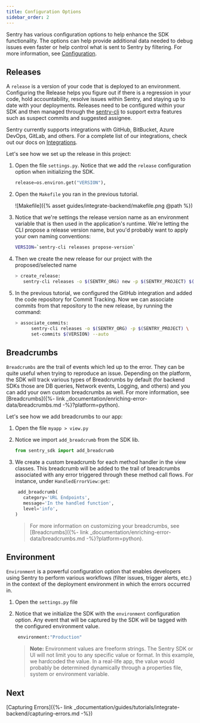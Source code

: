 ```yaml
---
title: Configuration Options
sidebar_order: 2
---
```


Sentry has various configuration options to help enhance the SDK functionality. The options can help provide additional data needed to debug issues even faster or help control what is sent to Sentry by filtering. For more information, see [Configuration](https://docs.sentry.io/error-reporting/configuration/?platform=python).

## Releases

A `release` is a version of your code that is deployed to an environment. Configuring the Release helps you figure out if there is a regression in your code, hold accountability, resolve issues within Sentry, and staying up to date with your deployments. Releases need to be configured within your SDK and then managed through the [sentry-cli](https://docs.sentry.io/cli/) to support extra features such as suspect commits and suggested assignee.

Sentry currently supports integrations with GitHub, BitBucket, Azure DevOps, GitLab, and others. For a complete list of our integrations, check out our docs on [Integrations](https://docs.sentry.io/workflow/integrations/global-integrations/).

Let's see how we set up the release in this project:

1. Open the file `settings.py`. Notice that we add the `release` configuration option when initializing the SDK.

   ```python
   release=os.environ.get("VERSION"),
   ```

2. Open the `Makefile` you ran in the previous tutorial.

   ![Makefile]({% asset guides/integrate-backend/makefile.png @path %})

3. Notice that we're settings the release version name as an environment variable that is then used in the application's runtime. We're letting the CLI propose a release version name, but you'd probably want to apply your own naming conventions:

   ```bash
   VERSION=`sentry-cli releases propose-version`
   ```

4. Then we create the new release for our project with the proposed/selected name

   ```bash
   > create_release:
      sentry-cli releases -o $(SENTRY_ORG) new -p $(SENTRY_PROJECT) $(VERSION)
   ```

5. In the previous tutorial, we configured the GitHub integration and added the code repository for Commit Tracking. Now we can associate commits from that repository to the new release, by running the command:

   ```bash
   > associate_commits:
         sentry-cli releases -o $(SENTRY_ORG) -p $(SENTRY_PROJECT) \
         set-commits $(VERSION) --auto
   ```

## Breadcrumbs

`Breadcrumbs` are the trail of events which led up to the error. They can be quite useful when trying to reproduce an issue. Depending on the platform, the SDK will track various types of Breadcrumbs by default (for backend SDKs those are DB queries, Network events, Logging, and others) and you can add your own custom breadcrumbs as well. For more information, see [Breadcrumbs]({%- link _documentation/enriching-error-data/breadcrumbs.md -%}?platform=python).

Let's see how we add breadcrumbs to our app:

1. Open the file `myapp > view.py`

2. Notice we import `add_breadcrumb` from the SDK lib.

   ```python
   from sentry_sdk import add_breadcrumb
   ```

3. We create a custom breadcrumb for each method handler in the view classes. This breadcrumb will be added to the trail of breadcrumbs associated with any error triggered through these method call flows. For instance, under `HandledErrorView:get`:

   ```python
    add_breadcrumb(
      category='URL Endpoints',
      message='In the handled function',
      level='info',
   )
   ```
   <!-- ![Import and Configure SDK]({% asset guides/integrate-backend/breadcrumbs.png @path %}) -->
   > For more information on customizing your breadcrumbs, see [Breadcrumbs]({%- link _documentation/enriching-error-data/breadcrumbs.md -%}?platform=python).

## Environment

`Environment` is a powerful configuration option that enables developers using Sentry to perform various workflows (filter issues, trigger alerts, etc.) in the context of the deployment environment in which the errors occurred in.

1. Open the `settings.py` file

2. Notice that we initialize the SDK with the `environment` configuration option. Any event that will be captured by the SDK will be tagged with the configured environment value.

   ```python
    environment:"Production"
   ```

   > **Note:** Environment values are freeform strings. The Sentry SDK or UI will not limit you to any specific value or format. In this example, we hardcoded the value. In a real-life app, the value would probably be determined dynamically through a properties file, system or environment variable.

## Next

[Capturing Errors]({%- link _documentation/guides/tutorials/integrate-backend/capturing-errors.md -%})
